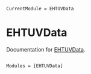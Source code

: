 ```@meta
CurrentModule = EHTUVData
```

# EHTUVData

Documentation for [EHTUVData](https://github.com/ehtjulia/EHTUVData.jl).

```@index
```

```@autodocs
Modules = [EHTUVData]
```
